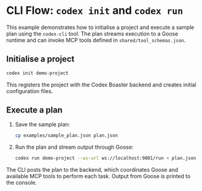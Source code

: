 # CLI Flow: `codex init` and `codex run`

This example demonstrates how to initialise a project and execute a sample plan using the `codex-cli` tool. The plan streams execution to a Goose runtime and can invoke MCP tools defined in `shared/tool_schemas.json`.

## Initialise a project

```bash
codex init demo-project
```

This registers the project with the Codex Boaster backend and creates initial configuration files.

## Execute a plan

1. Save the sample plan:

   ```bash
   cp examples/sample_plan.json plan.json
   ```

2. Run the plan and stream output through Goose:

   ```bash
   codex run demo-project --ws-url ws://localhost:9001/run < plan.json
   ```

The CLI posts the plan to the backend, which coordinates Goose and available MCP tools to perform each task. Output from Goose is printed to the console.
